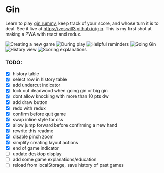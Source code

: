 Gin
===

Learn to play [gin rummy](https://en.wikipedia.org/wiki/Gin_rummy), keep track of your score, and whose turn it is to deal. See it live at https://veswill3.github.io/gin.
This is my first shot at making a PWA with react and redux.

![Creating a new game](screenshots/new_game.png?raw=true "Creating a new game")
![During play](screenshots/mid_game.png?raw=true "During play")
![Helpful reminders](screenshots/too_much_deadwood.png?raw=true "Helpful reminders")
![Going Gin](screenshots/going_gin.png?raw=true "Going Gin")
![History view](screenshots/history.png?raw=true "History view")
![Scoring explanations](screenshots/undercut.png?raw=true "Scoring explanations")

### TODO:

- [X] history table
- [X] select row in history table
- [X] add undercut indicator
- [X] lock out deadwood when going gin or big gin
- [X] dont allow knocking with more than 10 pts dw
- [X] add draw button
- [X] redo with redux
- [X] confirm before quit game
- [X] swap inline style for css
- [X] allow jump forward before confirming a new hand
- [X] rewrite this readme
- [X] disable pinch zoom
- [X] simplify creating layout actions
- [X] end of game indicator
- [ ] update desktop display
- [ ] add some game explanations/education
- [ ] reload from localStorage, save history of past games
